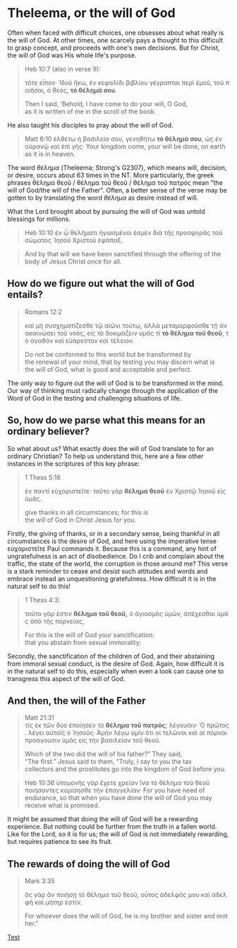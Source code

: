 # Theleema, or the will of God

Often when faced with difficult choices, one obsesses about what really is the will of God. At other times, one scarcely pays a thought to this difficult to grasp concept, and proceeds with one's own decisions. But for Christ, the will of God was His whole life's purpose. 

> Heb 10:7 (also in verse 9):
> 
> τότε εἶπον· Ἰδοὺ ἥκω, ἐν κεφαλίδι βιβλίου γέγραπται περὶ ἐμοῦ, τοῦ ποιῆσαι, ὁ θεός, **τὸ θέλημά σου**.
> 
> Then I said, ‘Behold, I have come to do your will, O God,  
> as it is written of me in the scroll of the book.

He also taught his disciples to pray about the will of God.

> Matt 6:10
> ἐλθέτω ἡ βασιλεία σου, γενηθήτω **τὸ θέλημά σου**, ὡς ἐν οὐρανῷ καὶ ἐπὶ γῆς·
> Your kingdom come, your will be done, on earth as it is in heaven.

The word *θέλημα* (Theleema; Strong's G2307), which means will, decision, or desire, occurs about 63 times in the NT. More particularly, the greek phrases θέλημα θεοῦ / θέλημα τοῦ θεοῦ / θέλημα τοῦ πατρός mean "the will of God/the will of the Father". Often, a better sense of the verse may be gotten to by translating the word *θέλημα* as desire instead of will.

What the Lord brought about by pursuing the will of God was untold blessings for millions. 

> Heb 10:10
> ἐν ᾧ θελήματι ἡγιασμένοι ἐσμὲν διὰ τῆς προσφορᾶς τοῦ σώματος Ἰησοῦ Χριστοῦ ἐφάπαξ.

> And by that will we have been sanctified through the offering of the body of Jesus Christ once for all.

## How do we figure out what the will of God entails?

> Romans 12:2
> 
> καὶ μὴ συσχηματίζεσθε τῷ αἰῶνι τούτῳ, ἀλλὰ μεταμορφοῦσθε τῇ ἀνακαινώσει τοῦ νοός, εἰς τὸ δοκιμάζειν ὑμᾶς τί **τὸ θέλημα τοῦ θεοῦ**, τὸ ἀγαθὸν καὶ εὐάρεστον καὶ τέλειον.
> 
> Do not be conformed to this world but be transformed by the renewal of your mind, that by testing you may discern what is the will of God, what is good and acceptable and perfect.

The only way to figure out the will of God is to be transformed in the mind. Our way of thinking must radically change through the application of the Word of God in the testing and challenging situations of life.

## So, how do we parse what this means for an ordinary believer?

So what about us? What exactly does the will of God translate to for an ordinary Christian? To help us understand this, here are a few other instances in the scriptures of this key phrase:

> 1 Thess 5:18
> 
> ἐν παντὶ εὐχαριστεῖτε· τοῦτο γὰρ **θέλημα θεοῦ** ἐν Χριστῷ Ἰησοῦ εἰς ὑμᾶς.
> 
> give thanks in all circumstances; for this is the will of God in Christ Jesus for you.

Firstly, the giving of thanks, or in a secondary sense, being thankful in all circumstances is the desire of God, and here using the imperative tense εὐχαριστεῖτε Paul commands it. Because this is a command, any hint of ungratefulness is an act of disobedience. Do I crib and complain about the traffic, the state of the world, the corruption in those around me? This verse is a stark reminder to cease and desist such attitudes and words and embrace instead an unquestioning gratefulness. How difficult it is in the natural self to do this!

> 1 Thess 4:3: 
> 
> τοῦτο γάρ ἐστιν **θέλημα τοῦ θεοῦ,** ὁ ἁγιασμὸς ὑμῶν, ἀπέχεσθαι ὑμᾶς ἀπὸ τῆς πορνείας,
> 
> For this is the will of God your sanctification: that you abstain from sexual immorality;

Secondly, the sanctification of the children of God, and their abstaining from immoral sexual conduct, is the desire of God. Again, how difficult it is in the natural self to do this, especially when even a look can cause one to transgress this aspect of the will of God.

> 

## And then, the will of the Father

> Matt 21:31
> τίς ἐκ τῶν δύο ἐποίησεν τὸ **θέλημα τοῦ πατρός**; λέγουσιν· Ὁ πρῶτος. λέγει αὐτοῖς ὁ Ἰησοῦς· Ἀμὴν λέγω ὑμῖν ὅτι οἱ τελῶναι καὶ αἱ πόρναι προάγουσιν ὑμᾶς εἰς τὴν βασιλείαν τοῦ θεοῦ.
> 
> Which of the two did the will of his father?” They said, “The first.” Jesus said to them, “Truly, I say to you the tax collectors and the prostitutes go into the kingdom of God before you.

> Heb 10:36
> ὑπομονῆς γὰρ ἔχετε χρείαν ἵνα τὸ θέλημα τοῦ θεοῦ ποιήσαντες κομίσησθε τὴν ἐπαγγελίαν·
> For you have need of endurance, so that when you have done the will of God you may receive what is promised.

It might be assumed that doing the will of God will be a rewarding experience. But nothing could be further from the truth in a fallen world. Like for the Lord, so it is for us; the will of God is not immediately rewarding, but requires patience to see its fruit.  

## The rewards of doing the will of God

> Mark 3:35
> 
> ὃς γὰρ ἂν ποιήσῃ τὸ θέλημα τοῦ θεοῦ, οὗτος ἀδελφός μου καὶ ἀδελφὴ καὶ μήτηρ ἐστίν.
> 
> For whoever does the will of God, he is my brother and sister and mother.”



[Test](/Koine_Resources_Books)
